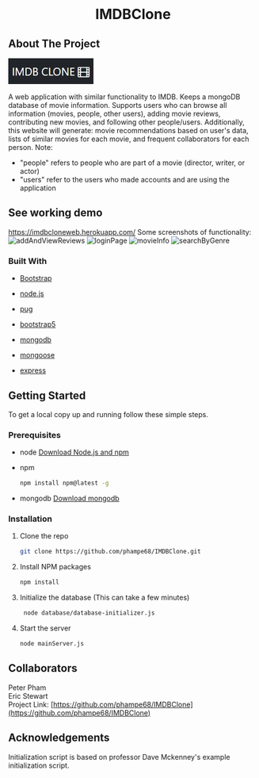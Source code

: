 <!-- PROJECT LOGO -->
<br />
<p align="center">
  <h1 align="center">IMDBClone</h1>

<!-- ABOUT THE PROJECT -->

## About The Project

[![Product Name Screen Shot][product-screenshot]](https://example.com)

A web application with similar functionality to IMDB. Keeps a mongoDB database of movie information. Supports users who
can browse all information (movies, people, other users), adding movie reviews, contributing new movies, and following other people/users.
Additionally, this website will generate: movie recommendations based on user's data, lists of similar movies for each movie, and frequent collaborators for each person.
Note:
<ul>
<li>"people" refers to people who are part of a movie (director, writer, or actor)</li>
<li>"users" refer to the users who made accounts and are using the application</li>
</ul>

## See working demo
https://imdbcloneweb.herokuapp.com/
Some screenshots of functionality: 
![addAndViewReviews](https://user-images.githubusercontent.com/38918965/118345679-2fb7bf80-b504-11eb-8d92-0fd752e9efa7.jpg)
![loginPage](https://user-images.githubusercontent.com/38918965/118345680-30e8ec80-b504-11eb-99a5-7348ad31b97b.jpg)
![movieInfo](https://user-images.githubusercontent.com/38918965/118345681-31818300-b504-11eb-8376-62ac95696102.jpg)
![searchByGenre](https://user-images.githubusercontent.com/38918965/118345683-32b2b000-b504-11eb-8d9d-31fade01648d.jpg)


### Built With

-   [Bootstrap](https://getbootstrap.com)

-   [node.js](https://nodejs.org/en/)
-   [pug](https://pugjs.org/)
-   [bootstrap5](https://getbootstrap.com/docs/5.0/getting-started/introduction/)
-   [mongodb](https://www.mongodb.com/)
-   [mongoose](https://mongoosejs.com/)
-   [express](https://expressjs.com/)

<!-- GETTING STARTED -->

## Getting Started

To get a local copy up and running follow these simple steps.

### Prerequisites

-   node
    [Download Node.js and npm](https://nodejs.org/en/download/)

-   npm
    ```sh
    npm install npm@latest -g
    ```
-   mongodb
    [Download mongodb](https://www.mongodb.com/try/download/community)

### Installation

1. Clone the repo
   ```sh
   git clone https://github.com/phampe68/IMDBClone.git
   ```
2. Install NPM packages
    ```sh
    npm install
    ```
3. Initialize the database (This can take a few minutes)
    ```sh
     node database/database-initializer.js
    ```
4. Start the server
    ```sh
    node mainServer.js
    ```

<!-- Collaborators -->

## Collaborators

Peter Pham 
<br>
Eric Stewart 
<br>
Project Link: [https://github.com/phampe68/IMDBClone](https://github.com/phampe68/IMDBClone)

<!-- ACKNOWLEDGEMENTS -->

## Acknowledgements

Initialization script is based on professor Dave Mckenney's example initialization script.

[product-screenshot]: ./images/IMDBCloneLogo.jpg
